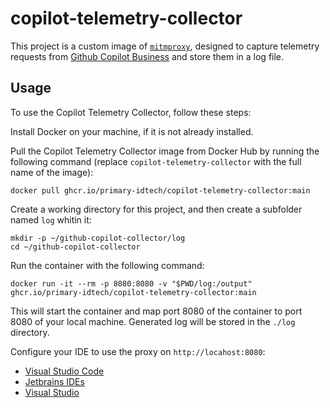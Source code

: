 # copilot-telemetry-collector

This project is a custom image of [`mitmproxy`](https://mitmproxy.org/),
designed to capture telemetry requests from
[Github Copilot Business](https://github.com/features/copilot) and store
them in a log file.

## Usage

To use the Copilot Telemetry Collector, follow these steps:

Install Docker on your machine, if it is not already installed.

Pull the Copilot Telemetry Collector image from Docker Hub by running
the following command (replace `copilot-telemetry-collector` with the
full name of the image):

```
docker pull ghcr.io/primary-idtech/copilot-telemetry-collector:main
```

Create a working directory for this project, and then create a subfolder
named `log` whitin it:

```
mkdir -p ~/github-copilot-collector/log
cd ~/github-copilot-collector
```

Run the container with the following command:

```
docker run -it --rm -p 8080:8080 -v "$PWD/log:/output" ghcr.io/primary-idtech/copilot-telemetry-collector:main
```

This will start the container and map port 8080 of the container to 
port 8080 of your local machine. Generated log will be stored in the
`./log` directory.

Configure your IDE to use the proxy on `http://locahost:8080`:

- [Visual Studio Code](https://docs.mend.io/en-US/bundle/wsk/page/how_to_set_up_proxy_settings_for_advise_for_visual_studio_code.html)
- [Jetbrains IDEs](https://www.jetbrains.com/help/idea/settings-http-proxy.html)
- [Visual Studio](https://learn.microsoft.com/en-us/answers/questions/1059735/is-it-possible-to-set-proxy-in-vs-2022)
